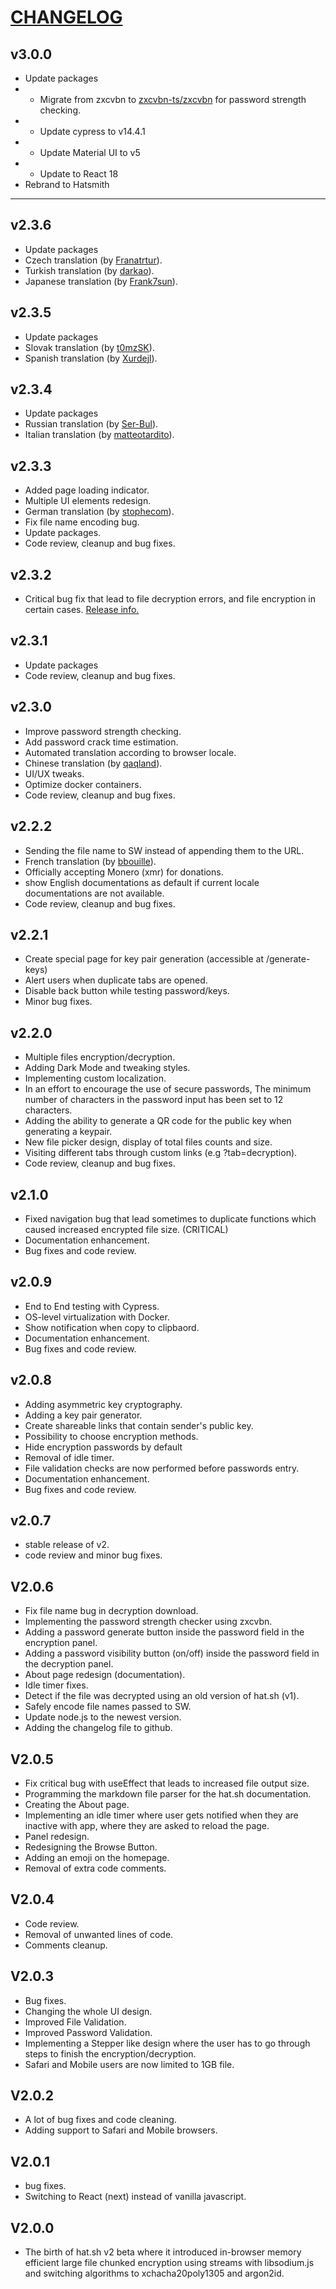 # [CHANGELOG](#changelog)

## v3.0.0

- Update packages
- - Migrate from zxcvbn to [zxcvbn-ts/zxcvbn](https://github.com/zxcvbn-ts/zxcvbn) for password strength checking.
- - Update cypress to v14.4.1
- - Update Material UI to v5
- - Update to React 18
- Rebrand to Hatsmith

---
## v2.3.6

- Update packages
- Czech translation (by [Franatrtur](https://github.com/Franatrtur)).
- Turkish translation (by [darkao](https://github.com/darkao)).
- Japanese translation (by [Frank7sun](https://github.com/Frank7sun)).

## v2.3.5

- Update packages
- Slovak translation (by [t0mzSK](https://github.com/t0mzSK)).
- Spanish translation (by [Xurdejl](https://github.com/Xurdejl)).

## v2.3.4

- Update packages
- Russian translation (by [Ser-Bul](https://github.com/Ser-Bul)).
- Italian translation (by [matteotardito](https://github.com/matteotardito)).

## v2.3.3

- Added page loading indicator.
- Multiple UI elements redesign.
- German translation (by [stophecom](https://github.com/stophecom)).
- Fix file name encoding bug.
- Update packages.
- Code review, cleanup and bug fixes.

## v2.3.2

- Critical bug fix that lead to file decryption errors, and file encryption in certain cases. [Release info.](https://github.com/sh-dv/hat.sh/releases/tag/v2.3.2)

## v2.3.1

- Update packages
- Code review, cleanup and bug fixes.

## v2.3.0

- Improve password strength checking.
- Add password crack time estimation.
- Automated translation according to browser locale.
- Chinese translation (by [qaqland](https://github.com/qaqland)).
- UI/UX tweaks.
- Optimize docker containers.
- Code review, cleanup and bug fixes.

## v2.2.2

- Sending the file name to SW instead of appending them to the URL.
- French translation (by [bbouille](https://github.com/bbouille)).
- Officially accepting Monero (xmr) for donations.
- show English documentations as default if current locale documentations are not available.
- Code review, cleanup and bug fixes.

## v2.2.1

- Create special page for key pair generation (accessible at /generate-keys)
- Alert users when duplicate tabs are opened.
- Disable back button while testing password/keys.
- Minor bug fixes.

## v2.2.0

- Multiple files encryption/decryption.
- Adding Dark Mode and tweaking styles.
- Implementing custom localization.
- In an effort to encourage the use of secure passwords, The minimum number of characters in the password input has been set to 12 characters.
- Adding the ability to generate a QR code for the public key when generating a keypair.
- New file picker design, display of total files counts and size. 
- Visiting different tabs through custom links (e.g ?tab=decryption).
- Code review, cleanup and bug fixes.

## v2.1.0

- Fixed navigation bug that lead sometimes to duplicate functions which caused increased encrypted file size. (CRITICAL)
- Documentation enhancement.
- Bug fixes and code review.

## v2.0.9

- End to End testing with Cypress.
- OS-level virtualization with Docker.
- Show notification when copy to clipbaord.
- Documentation enhancement.
- Bug fixes and code review.

## v2.0.8

- Adding asymmetric key cryptography.
- Adding a key pair generator.
- Create shareable links that contain sender's public key.
- Possibility to choose encryption methods.
- Hide encryption passwords by default
- Removal of idle timer.
- File validation checks are now performed before passwords entry.
- Documentation enhancement.
- Bug fixes and code review.

## v2.0.7

- stable release of v2.
- code review and minor bug fixes.

## V2.0.6

- Fix file name bug in decryption download.
- Implementing the password strength checker using zxcvbn.
- Adding a password generate button inside the password field in the encryption panel.
- Adding a password visibility button (on/off) inside the password field in the decryption panel.
- About page redesign (documentation).
- Idle timer fixes.
- Detect if the file was decrypted using an old version of hat.sh (v1).
- Safely encode file names passed to SW.
- Update node.js to the newest version.
- Adding the changelog file to github.

## V2.0.5

- Fix critical bug with useEffect that leads to increased file output size.
- Programming the markdown file parser for the hat.sh documentation.
- Creating the About page.
- Implementing an idle timer where user gets notified when they are inactive with app, where they are asked to reload the page.
- Panel redesign.
- Redesigning the Browse Button.
- Adding an emoji on the homepage.
- Removal of extra code comments.

## V2.0.4
- Code review.
- Removal of unwanted lines of code.
- Comments cleanup.

## V2.0.3

- Bug fixes.
- Changing the whole UI design.
- Improved File Validation.
- Improved Password Validation.
- Implementing a Stepper like design where the user has to go through steps to finish the encryption/decryption.
- Safari and Mobile users are now limited to 1GB file.

## V2.0.2
- A lot of bug fixes and code cleaning.
- Adding support to Safari and Mobile browsers.

## V2.0.1
- bug fixes.
- Switching to React (next) instead of vanilla javascript.

## V2.0.0

- The birth of hat.sh v2 beta where it introduced in-browser memory efficient large file chunked encryption using streams with libsodium.js and switching algorithms to xchacha20poly1305 and argon2id.